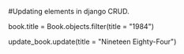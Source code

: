 #Updating elements in django CRUD.

book.title = Book.objects.filter(title = "1984")

update_book.update(title = "Nineteen Eighty-Four")